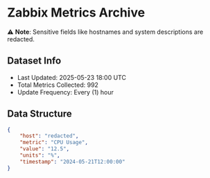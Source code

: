 # Zabbix Metrics Archive

⚠️ **Note**: Sensitive fields like hostnames and system descriptions are redacted.

## Dataset Info
- Last Updated: 2025-05-23 18:00 UTC
- Total Metrics Collected: 992
- Update Frequency: Every (1) hour

## Data Structure
```json
{
    "host": "redacted",
    "metric": "CPU Usage",
    "value": "12.5",
    "units": "%",
    "timestamp": "2024-05-21T12:00:00"
}
```
